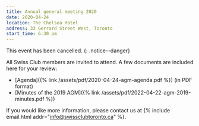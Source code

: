 ```yaml
---
title: Annual general meeting 2020
date: 2020-04-24
location: The Chelsea Hotel
address: 33 Gerrard Street West, Toronto
start_time: 6:30 pm
---
```

This event has been cancelled.
{: .notice--danger}

All Swiss Club members are invited to attend. A few documents are included here for your review:

* [Agenda]({% link /assets/pdf/2020-04-24-agm-agenda.pdf %}) (in PDF format)
* [Minutes of the 2019 AGM]({% link /assets/pdf/2022-04-22-agm-2019-minutes.pdf %})

If you would like more information, please contact us at {% include email.html
addr="info@swissclubtoronto.ca" %}.
